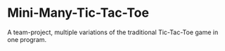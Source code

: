 # Mini-Many-Tic-Tac-Toe
A team-project, multiple variations of the traditional Tic-Tac-Toe game in one program.
